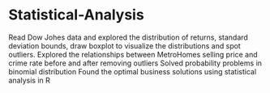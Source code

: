 # Statistical-Analysis
Read Dow Johes data and explored the distribution of returns, standard deviation bounds, draw boxplot to visualize the distributions and spot outliers.
Explored the relationships between MetroHomes selling price and crime rate before and after removing outliers
Solved probability problems in binomial distribution
Found the optimal business solutions using statistical analysis in R
